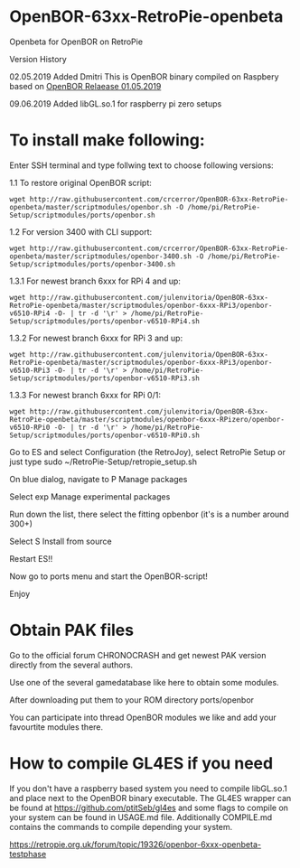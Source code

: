 # OpenBOR-63xx-RetroPie-openbeta
Openbeta for OpenBOR on RetroPie

Version History

02.05.2019
Added Dmitri
This is OpenBOR binary compiled on Raspbery
based on [OpenBOR Relaease 01.05.2019](https://github.com/DCurrent/openbor/tree/02375fbcd9c3848045dd7d11819542e83ae46cb1)

09.06.2019
Added libGL.so.1 for raspberry pi zero setups

# To install make following:

Enter SSH terminal and type follwing text to choose following versions:

1.1 To restore original OpenBOR script:
    
    wget http://raw.githubusercontent.com/crcerror/OpenBOR-63xx-RetroPie-openbeta/master/scriptmodules/openbor.sh -O /home/pi/RetroPie-Setup/scriptmodules/ports/openbor.sh
    
1.2 For version 3400 with CLI support:

    wget http://raw.githubusercontent.com/crcerror/OpenBOR-63xx-RetroPie-openbeta/master/scriptmodules/openbor-3400.sh -O /home/pi/RetroPie-Setup/scriptmodules/ports/openbor-3400.sh

1.3.1 For newest branch 6xxx for RPi 4 and up:

    wget http://raw.githubusercontent.com/julenvitoria/OpenBOR-63xx-RetroPie-openbeta/master/scriptmodules/openbor-6xxx-RPi3/openbor-v6510-RPi4 -O- | tr -d '\r' > /home/pi/RetroPie-Setup/scriptmodules/ports/openbor-v6510-RPi4.sh

1.3.2 For newest branch 6xxx for RPi 3 and up:

    wget http://raw.githubusercontent.com/julenvitoria/OpenBOR-63xx-RetroPie-openbeta/master/scriptmodules/openbor-6xxx-RPi3/openbor-v6510-RPi3 -O- | tr -d '\r' > /home/pi/RetroPie-Setup/scriptmodules/ports/openbor-v6510-RPi3.sh

1.3.3 For newest branch 6xxx for RPi 0/1:

    wget http://raw.githubusercontent.com/julenvitoria/OpenBOR-63xx-RetroPie-openbeta/master/scriptmodules/openbor-6xxx-RPizero/openbor-v6510-RPi0 -O- | tr -d '\r' > /home/pi/RetroPie-Setup/scriptmodules/ports/openbor-v6510-RPi0.sh


Go to ES and select Configuration (the RetroJoy), select RetroPie Setup or just type sudo ~/RetroPie-Setup/retropie_setup.sh

On blue dialog, navigate to P Manage packages

Select exp Manage experimental packages

Run down the list, there select the fitting opbenbor (it's is a number around 300+)

Select S Install from source

Restart ES!!

Now go to ports menu and start the OpenBOR-script!

Enjoy

# Obtain PAK files

Go to the official forum CHRONOCRASH and get newest PAK version directly from the several authors.

Use one of the several gamedatabase like here to obtain some modules.

After downloading put them to your ROM directory ports/openbor

You can participate into thread OpenBOR modules we like and add your favourtite modules there.

# How to compile GL4ES if you need

If you don't have a raspberry based system you need to compile libGL.so.1 and place next to the OpenBOR binary executable. The GL4ES wrapper can be found at https://github.com/ptitSeb/gl4es and some flags to compile on your system can be found in USAGE.md file. Additionally COMPILE.md contains the commands to compile depending your system.

https://retropie.org.uk/forum/topic/19326/openbor-6xxx-openbeta-testphase
